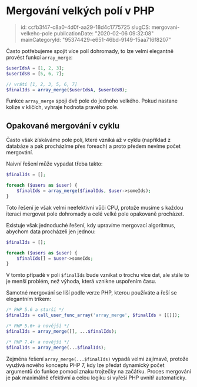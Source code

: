 Mergování velkých polí v PHP
============================

> id: ccfb3f47-c8a0-4d0f-aa29-18d4c1775725
> slugCS: mergovani-velkeho-pole
> publicationDate: "2020-02-06 09:32:08"
> mainCategoryId: "95374429-e651-46bd-9149-15aa716f8207"

Často potřebujeme spojit více polí dohromady, to lze velmi elegantně provést funkcí `array_merge`:

```php
$userIdsA = [1, 2, 3];
$userIdsB = [5, 6, 7];

// vrátí [1, 2, 3, 5, 6, 7]
$finalIds = array_merge($userIdsA, $userIdsB);
```

Funkce `array_merge` spojí dvě pole do jednoho velkého. Pokud nastane kolize v klíčích, vyhraje hodnota pravého pole.

Opakované mergování v cyklu
---------------------------

Často však získáváme pole polí, které vzniká až v cyklu (například z databáze a pak procházíme přes foreach) a proto předem nevíme počet mergování.

Naivní řešení může vypadat třeba takto:

```php
$finalIds = [];

foreach ($users as $user) {
    $finalIds = array_merge($finalIds, $user->someIds);
}
```

Toto řešení je však velmi neefektivní vůči CPU, protože musíme s každou iterací mergovat pole dohromady a celé velké pole opakovaně procházet.

Existuje však jednoduché řešení, kdy upravíme mergovací algoritmus, abychom data procházeli jen jednou:

```php
$finalIds = [];

foreach ($users as $user) {
    $finalIds[] = $user->someIds;
}
```

V tomto případě v poli `$finalIds` bude vznikat o trochu více dat, ale stále to je menší problém, než výhoda, která vznikne uspořením času.

Samotné mergování se liší podle verze PHP, kterou používáte a řeší se elegantním trikem:

```php
/* PHP 5.6 a starší */
$finalIds = call_user_func_array('array_merge', $finalIds + [[]]);

/* PHP 5.6+ a novější */
$finalIds = array_merge([], ...$finalIds);

/* PHP 7.4+ a novější */
$finalIds = array_merge(...$finalIds);
```

Zejména řešení `array_merge(...$finalIds)` vypadá velmi zajímavě, protože využívá nového konceptu PHP 7, kdy lze předat dynamický počet argumentů do funkce pomocí znaku trojtečky na začátku. Proces mergování je pak maximálně efektivní a celou logiku si vyřeší PHP uvnitř automaticky.

